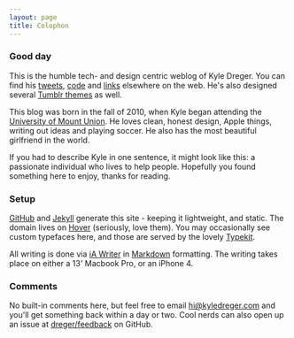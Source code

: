 ```yaml
---
layout: page
title: Colophon
---
```


### Good day

This is the humble tech- and design centric weblog of Kyle Dreger. You can find his [tweets](http://twitter.com/dreger), [code](http://github.com/dreger) and [links](http://pinboard.in/u:dreger) elsewhere on the web. He's also designed several [Tumblr themes](http://tumblr.com/themes/by/dregers) as well. 

This blog was born in the fall of 2010, when Kyle began attending the [University of Mount Union](http://mountunion.edu). He loves clean, honest design, Apple things, writing out ideas and playing soccer. He also has the most beautiful girlfriend in the world. 

If you had to describe Kyle in one sentence, it might look like this: a passionate individual who lives to help people. Hopefully you found something here to enjoy, thanks for reading. 

### Setup

[GitHub](http://github.com) and [Jekyll](https://github.com/mojombo/jekyll/) generate this site - keeping it lightweight, and static. The domain lives on [Hover](http://hover.com) (seriously, love them). You may occasionally see custom typefaces here, and those are served by the lovely [Typekit](http://typekit.com). 

All writing is done via [iA Writer](http://www.iawriter.com/) in [Markdown](http://daringfireball.net/projects/markdown) formatting. The writing takes place on either a 13' Macbook Pro, or an iPhone 4.

### Comments

No built-in comments here, but feel free to email <hi@kyledreger.com> and you'll get something back within a day or two. Cool nerds can also open up an issue at [dreger/feedback](https://github.com/dreger/feedback/issues/new) on GitHub.
